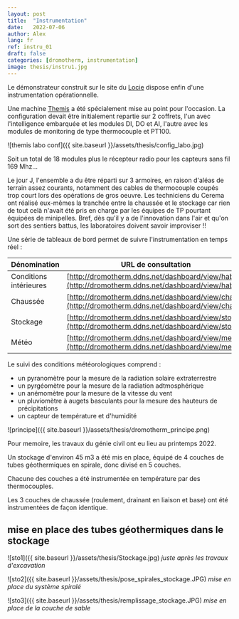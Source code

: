 ```yaml
---
layout: post
title:  "Instrumentation"
date:   2022-07-06
author: Alex
lang: fr
ref: instru_01
draft: false
categories: [dromotherm, instrumentation]
image: thesis/instru1.jpg
---
```


Le démonstrateur construit sur le site du [Locie](https://www.google.com/maps/place/45.639799,+5.874676/@45.6398219,5.8747829,19z/data=!3m1!1e3) dispose enfin d'une instrumentation opérationnelle.

Une machine [Themis](http://dromotherm.github.io/documentation) a été spécialement mise au point pour l'occasion. 
La configuration devait être initialement repartie sur 2 coffrets, l'un avec l'intelligence embarquée et les modules DI, DO et AI, l'autre avec les modules de monitoring de type thermocouple et PT100.

![themis labo conf]({{ site.baseurl }}/assets/thesis/config_labo.jpg)

Soit un total de 18 modules plus le récepteur radio pour les capteurs sans fil 169 Mhz...

Le jour J, l'ensemble a du être réparti sur 3 armoires, en raison d'aléas de terrain assez courants, notamment des cables de thermocouple coupés trop court lors des opérations de gros oeuvre. Les techniciens du Cerema ont réalisé eux-mêmes la tranchée entre la chaussée et le stockage car rien de tout celà n'avait été pris en charge par les équipes de TP pourtant équipées de minipelles. Bref, dès qu'il y a de l'innovation dans l'air et qu'on sort des sentiers battus, les laboratoires doivent savoir improviser !!



Une série de tableaux de bord permet de suivre l'instrumentation en temps réel :

Dénomination | URL de consultation
--|--
Conditions intérieures | [http://dromotherm.ddns.net/dashboard/view/hab](http://dromotherm.ddns.net/dashboard/view/hab)
Chaussée | [http://dromotherm.ddns.net/dashboard/view/cha](http://dromotherm.ddns.net/dashboard/view/cha)
Stockage | [http://dromotherm.ddns.net/dashboard/view/sto](http://dromotherm.ddns.net/dashboard/view/sto)
Météo | [http://dromotherm.ddns.net/dashboard/view/meteo](http://dromotherm.ddns.net/dashboard/view/meteo)

Le suivi des conditions météorologiques comprend :

- un pyranomètre pour la mesure de la radiation solaire extraterrestre
- un pyrgéomètre pour la mesure de la radiation adtmosphérique
- un anémomètre pour la mesure de la vitesse du vent
- un pluviomètre à augets basculants pour la mesure des hauteurs de précipitations
- un capteur de température et d'humidité

![principe]({{ site.baseurl }}/assets/thesis/dromotherm_principe.png)

Pour memoire, les travaux du génie civil ont eu lieu au printemps 2022.

Un stockage d'environ 45 m3 a été mis en place, équipé de 4 couches de tubes géothermiques en spirale, donc divisé en 5 couches.

Chacune des couches a été instrumentée en température par des thermocouples.

Les 3 couches de chaussée (roulement, drainant en liaison et base) ont été instrumentées de façon identique. 

## mise en place des tubes géothermiques dans le stockage

![sto1]({{ site.baseurl }}/assets/thesis/Stockage.jpg)
*juste après les travaux d'excavation*

![sto2]({{ site.baseurl }}/assets/thesis/pose_spirales_stockage.JPG)
*mise en place du système spiralé*

![sto3]({{ site.baseurl }}/assets/thesis/remplissage_stockage.JPG)
*mise en place de la couche de sable*

